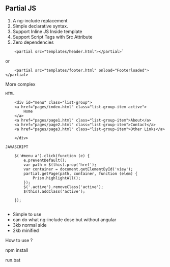 Partial JS
----------

 1. A ng-include replacement 
 2. Simple declarative syntax.
 3. Support Inline JS Inside template
 4. Support Script Tags with Src Attribute
 5. Zero dependencies 
  

```
    <partial src="templates/header.html"></partial>`
```
or

```
    <partial src="templates/footer.html" onload="Footerloaded"></partial>
```


More complex 

```
HTML

    <div id="menu" class="list-group">
    <a href="pages/index.html" class="list-group-item active">
        Home
    </a>
    <a href="pages/page1.html" class="list-group-item">About</a>
    <a href="pages/page2.html" class="list-group-item">Contact</a>
    <a href="pages/page3.html" class="list-group-item">Other Links</a>
    
    </div>

```

```
JAVASCRIPT

    $('#menu a').click(function (e) {
        e.preventDefault();
        var path = $(this).prop('href');
        var container = document.getElementById('view');
        partial.getPage(path, container, function (elem) {
            Prism.highlightAll();
        });
        $('.active').removeClass('active');
        $(this).addClass('active');

    });
    

```

 - Simple to use 
 - can do what ng-include dose but without angular
 - 3kb normal side 
 - 2kb minified


 How to use ?

 npm install 

 run.bat 